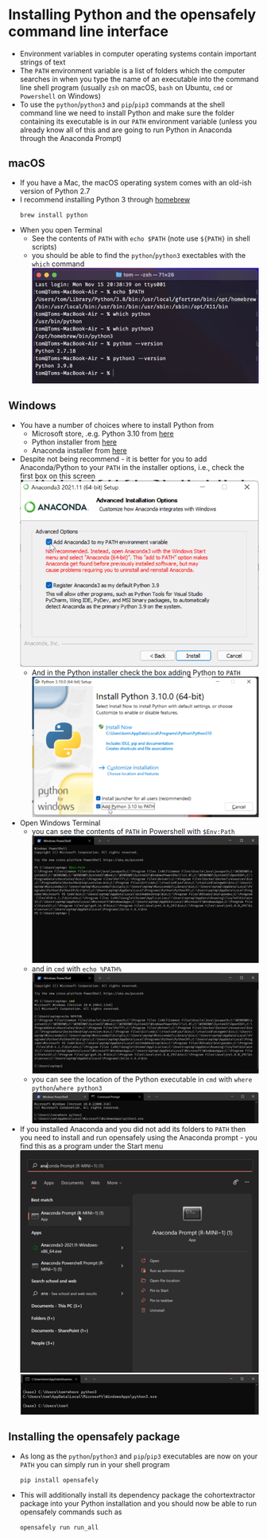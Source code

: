 # Installing Python and the opensafely command line interface



- Environment variables in computer operating systems contain important strings of text
- The `PATH` environment variable is a list of folders which the computer searches in when you type the name of an executable into the command line shell program (usually `zsh` on macOS, `bash` on Ubuntu, `cmd` or `Powershell` on Windows)
- To use the `python`/`python3` and `pip`/`pip3` commands at the shell command line we need to install Python and make sure the folder containing its executable is in our `PATH` environment variable (unless you already know all of this and are going to run Python in Anaconda through the Anaconda Prompt)

## macOS

- If you have a Mac, the macOS operating system comes with an old-ish version of Python 2.7
- I recommend installing Python 3 through [homebrew](https://brew.sh/)  
    ```
    brew install python
    ```  
- When you open Terminal 
  - See the contents of `PATH` with `echo $PATH` (note use `${PATH}` in shell scripts)
  - you should be able to find the `python`/`python3` exectables with the `which` command
    ![](img/mac-terminal-zsh-which-python.png)<!-- -->

## Windows

- You have a number of choices where to install Python from  
  - Microsoft store, .e.g. Python 3.10 from [here](https://www.microsoft.com/store/productId/9PJPW5LDXLZ5)
  - Python installer from [here](https://www.python.org/downloads/)
  - Anaconda installer from [here](https://www.anaconda.com/products/individual)
- Despite not being recommend - it is better for you to add Anaconda/Python to your `PATH` in the installer options, i.e., check the first box on this screen  
    ![](img/anaconda-win-install-options.png)<!-- -->
  - And in the Python installer check the box adding Python to `PATH`  
    ![](img/install-python-add-to-path.png)<!-- -->
- Open Windows Terminal
  - you can see the contents of `PATH` in Powershell with `$Env:Path`  
    ![](img/windows-powershell-path.png)<!-- -->
  - and in `cmd` with `echo %PATH%`  
    ![](img/windows-cmd-path.png)<!-- -->
  - you can see the location of the Python executable in `cmd` with `where python`/`where python3`  
    ![](img/windows-cmd-where-python3.png)<!-- -->
- If you installed Anaconda and you did not add its folders to `PATH` then you need to install and run opensafely using the Anaconda prompt - you find this as a program under the Start menu  
![](img/anaconda-prompt-start-menu-win11.png)<!-- -->![](img/anaconda-prompt-cmd.png)<!-- -->

## Installing the opensafely package

- As long as the `python`/`python3` and `pip`/`pip3` executables are now on your `PATH` you can simply run in your shell program  
    ```
    pip install opensafely   
    ```  
- This will additionally install its dependency package the cohortextractor package into your Python installation and you should now be able to run opensafely commands such as  
    ```
    opensafely run run_all
    ```  
